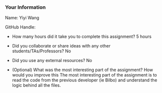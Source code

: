 ### Your Information

Name: Yiyi Wang

GitHub Handle:

- How many hours did it take you to complete this assignment? 
    5 hours

- Did you collaborate or share ideas with any other students/TAs/Professors? 
    No

- Did you use any external resources?
    No

- (Optional) What was the most interesting part of the assignment? How would you improve this
    The most interesting part of the assignment is to read the code from the previous developer (ie Bilbo) and understand the logic behind all the files. 